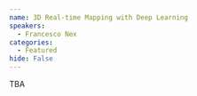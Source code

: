 ```yaml
---
name: 3D Real-time Mapping with Deep Learning
speakers:
  - Francesco Nex
categories:
  - Featured
hide: False
---
```


TBA
